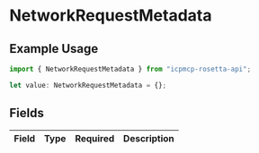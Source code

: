 # NetworkRequestMetadata

## Example Usage

```typescript
import { NetworkRequestMetadata } from "icpmcp-rosetta-api";

let value: NetworkRequestMetadata = {};
```

## Fields

| Field       | Type        | Required    | Description |
| ----------- | ----------- | ----------- | ----------- |